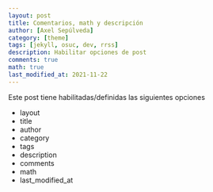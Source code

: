```yaml
---
layout: post
title: Comentarios, math y descripción
author: [Axel Sepúlveda]
category: [theme]
tags: [jekyll, osuc, dev, rrss]
description: Habilitar opciones de post
comments: true
math: true
last_modified_at: 2021-11-22
---
```


Este post tiene habilitadas/definidas las siguientes opciones
- layout 
- title 
- author 
- category 
- tags 
- description
- comments
- math
- last_modified_at

